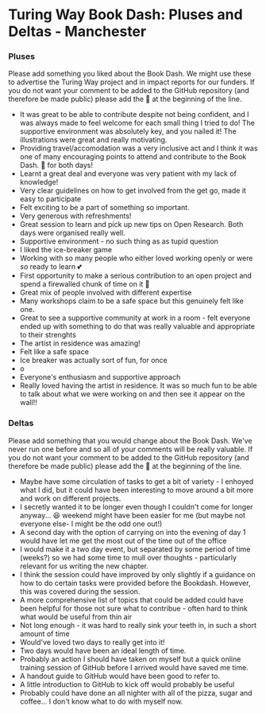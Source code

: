 # Turing Way Book Dash: Pluses and Deltas - Manchester

### Pluses

Please add something you liked about the Book Dash. We might use these to advertise the Turing Way project and in impact reports for our funders. If you do not want your comment to be added to the GitHub repository (and therefore be made public) please add the 🤫 at the beginning of the line.



* It was great to be able to contribute despite not being confident, and I was always made to feel welcome for each small thing I tried to do! The supportive environment was absolutely key, and you nailed it! The illustrations were great and really motivating.
* Providing travel/accomodation was a very inclusive act and I think it was one of many encouraging points to attend and contribute to the Book Dash. :100: for both days!
* Learnt a great deal and everyone was very patient with my lack of knowledge!
* Very clear guidelines on how to get involved from the get go, made it easy to participate
* Felt exciting to be a part of something so important.
* Very generous with refreshments!
* Great session to learn and pick up new tips on Open Research. Both days were organised really well.
* Supportive environment - no such thing as as tupid question
* I liked the ice-breaker game
* Working with so many people who either loved working openly or were _so_ ready to learn 💕
* First opportunity to make a serious contribution to an open project and spend a firewalled chunk of time on it :rocket:
* Great mix of people involved with different expertise
* Many workshops claim to be a safe space but this genuinely felt like one.
* Great to see a supportive community at work in a room - felt everyone ended up with something to do that was really valuable and appropriate to their strenghts
* The artist in residence was amazing!
* Felt like a safe space
* Ice breaker was actually sort of fun, for once
* o
* Everyone's enthusiasm and supportive approach
* Really loved having the artist in residence. It was so much fun to be able to talk about what we were working on and then see it appear on the wall!!

### Deltas

Please add something that you would change about the Book Dash. We've never run one before and so all of your comments will be really valuable. If you do not want your comment to be added to the GitHub repository (and therefore be made public) please add the 🤫 at the beginning of the line.

* Maybe have some circulation of tasks to get a bit of variety - I enhoyed what I did, but it could have been interesting to move around a bit more and work on different projects.
* I secretly wanted it to be longer even though I couldn't come for longer anyway... 😆 weekend might have been easier for me (but maybe not everyone else- I might be the odd one out!)
* A second day with the option of carrying on into the evening of day 1 would have let me get the most out of the time out of the office
* I would make it a two day event, but separated by some period of time (weeks?) so we had some time to mull over thoughts - particularly relevant for us writing the new chapter.
* I think the session could have improved by only slightly if a guidance on how to do certain tasks were provided before the Bookdash. However, this was covered during the session.
* A more comprehensive list of topics that could be added could have been helpful for those not sure what to contribue - often hard to think what would be useful from thin air
* Not long enough - it was hard to really sink your teeth in, in such a short amount of time
* Would've loved two days to really get into it!
* Two days would have been an ideal length of time.
* Probably an action I should have taken on myself but a quick online training session of GitHub before I arrived would have saved me time.
* A handout guide to GitHub would have been good to refer to.
* A little introduction to GitHub to kick off would probably be useful
* Probably could have done an all nighter with all of the pizza, sugar and coffee... I don't know what to do with myself now.
